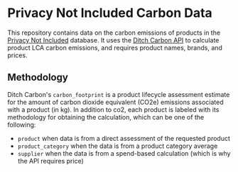 # Privacy Not Included Carbon Data

This repository contains data on the carbon emissions of products in the [Privacy Not Included](https://www.privacynotincluded.org) database. It uses the [Ditch Carbon API](https://docs.ditchcarbon.com/reference/lookupproduct) to calculate product LCA carbon emissions, and requires product names, brands, and prices.

## Methodology

Ditch Carbon's `carbon_footprint` is a product lifecycle assessment estimate for the amount of carbon dioxide equivalent (CO2e) emissions associated with a product (in kg). In addition to co2, each product is labeled with its methodology for obtaining the calculation, which can be one of the following:

* `product` when data is from a direct assessment of the requested product
* `product_category` when the data is from a product category average
* `supplier` when the data is from a spend-based calculation (which is why the API requires price)

